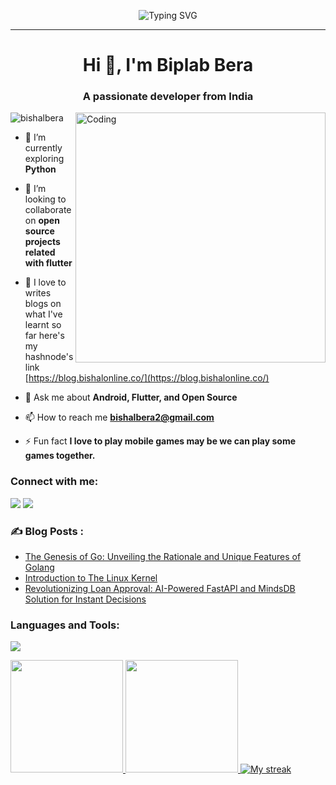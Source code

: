 <div align="center" >
 
![Typing SVG](https://readme-typing-svg.herokuapp.com?font=Fira+Code&weight=200&size=25&pause=3000&color=FFFFFF&center=true&width=500&lines=Meri+Duniya+Mein+Apka+Swagat+Hai🖤)
<hr />
</div>

<h1 align="center">Hi 👋, I'm Biplab Bera</h1>
<h3 align="center">A passionate developer from India</h3>
<img align="right" alt="Coding" width="400" src="https://cdn.dribbble.com/users/926537/screenshots/4502924/python-2.gif">

<p align="left"> <img src="https://komarev.com/ghpvc/?username=bishalbera&label=Profile%20views&color=0e75b6&style=flat" alt="bishalbera" /> </p>

- 🌱 I’m currently exploring **Python**

- 👯 I’m looking to collaborate on **open source projects related with flutter**

- 📝 I love to writes blogs on what I've learnt so far here's my hashnode's link [https://blog.bishalonline.co/](https://blog.bishalonline.co/)

- 💬 Ask me about **Android, Flutter, and Open Source**

- 📫 How to reach me **bishalbera2@gmail.com**

- ⚡ Fun fact **I love to play mobile games may be we can play some games together.**



<h3 align="left">Connect with me:</h3>
<p align="left">
<a href="https://twitter.com/intent/follow?screen_name=BiplabBera20814"><img src="https://img.shields.io/badge/Twitter-2962FF?style=for-the-badge&logo=twitter&logoColor=white"></a>
<a href="https://blog.bishalonline.co"><img src="https://img.shields.io/badge/Blog-2962FF?style=for-the-badge&logo=hashnode&logoColor=white"></a>
</p>

### :writing_hand: Blog Posts :
<!-- BLOG-POST-LIST:START -->
- [The Genesis of Go: Unveiling the Rationale and Unique Features of Golang](https://blog.bishalonline.co/the-genesis-of-go-unveiling-the-rationale-and-unique-features-of-golang)
- [Introduction to The Linux Kernel](https://blog.bishalonline.co/introduction-to-the-linux-kernel)
- [Revolutionizing Loan Approval: AI-Powered FastAPI and MindsDB Solution for Instant Decisions](https://blog.bishalonline.co/revolutionizing-loan-approval-ai-powered-fastapi-and-mindsdb-solution-for-instant-decisions)
<!-- BLOG-POST-LIST:END -->



<h3 align="left">Languages and Tools:</h3>
<img src="https://skillicons.dev/icons?i=git,postgres,firebase,py,github,fastapi,kotlin,flutter,java,supabase,vscode,androidstudio"/>

<p align="">
<a href="https://github.com/bishalbera">
<img height="180em" src="https://github-readme-stats-eight-theta.vercel.app/api?username=bishalbera&show_icons=true&theme=radical&include_all_commits=true&count_private=true"/>
<img height="180em" src="https://github-readme-stats-eight-theta.vercel.app/api/top-langs/?username=bishalbera&layout=compact&langs_count=8&theme=merko"/>
<img title="🔥 Get streak stats for your profile at git.io/streak-stats" alt="My streak" src="https://github-readme-streak-stats.herokuapp.com/?user=bishalbera&theme=black-ice&hide_border=true&stroke=0000&background=000000"/>
</a>
</p>
